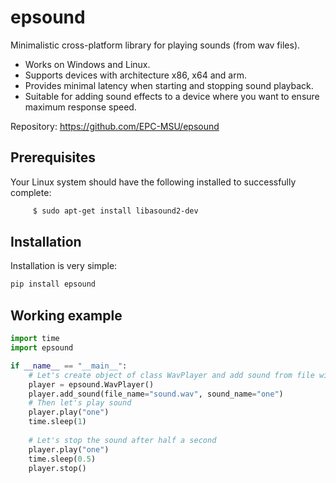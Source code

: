 # epsound

Minimalistic cross-platform library for playing sounds (from wav files).
* Works on Windows and Linux.
* Supports devices with architecture x86, x64 and arm.
* Provides minimal latency when starting and stopping sound playback.
* Suitable for adding sound effects to a device where you want to ensure maximum response speed.

Repository: https://github.com/EPC-MSU/epsound
## Prerequisites

Your Linux system should have the following installed to successfully complete:
```bash
     $ sudo apt-get install libasound2-dev
```

## Installation

Installation is very simple:
```bash
pip install epsound
```

## Working example

```Python
import time
import epsound

if __name__ == "__main__":
    # Let's create object of class WavPlayer and add sound from file with name "one" to it
    player = epsound.WavPlayer()
    player.add_sound(file_name="sound.wav", sound_name="one")
    # Then let's play sound
    player.play("one")
    time.sleep(1)
    
    # Let's stop the sound after half a second
    player.play("one")
    time.sleep(0.5)
    player.stop()

```
